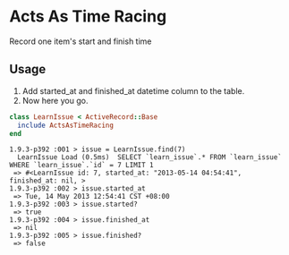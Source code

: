 Acts As Time Racing
===========================
Record one item's start and finish time

## Usage
1.  Add started_at and finished_at datetime column to the table.
2.  Now here you go.

```ruby
class LearnIssue < ActiveRecord::Base
  include ActsAsTimeRacing
end
```

```text
1.9.3-p392 :001 > issue = LearnIssue.find(7)
  LearnIssue Load (0.5ms)  SELECT `learn_issue`.* FROM `learn_issue` WHERE `learn_issue`.`id` = 7 LIMIT 1
 => #<LearnIssue id: 7, started_at: "2013-05-14 04:54:41", finished_at: nil, > 
1.9.3-p392 :002 > issue.started_at
 => Tue, 14 May 2013 12:54:41 CST +08:00 
1.9.3-p392 :003 > issue.started?
 => true 
1.9.3-p392 :004 > issue.finished_at
 => nil 
1.9.3-p392 :005 > issue.finished?
 => false 
```
